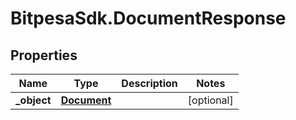 # BitpesaSdk.DocumentResponse

## Properties
Name | Type | Description | Notes
------------ | ------------- | ------------- | -------------
**_object** | [**Document**](Document.md) |  | [optional] 


